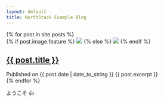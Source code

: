 ```yaml
---
layout: default
title: NorthStack Example Blog
---
```


<div class="posts">
    {% for post in site.posts %}
        <article>
            {% if post.image.feature %}
                <img src="{{ post.image.feature }}" />
            {% else %}        
                <img src="https://lorempixel.com/200/100/" />
            {% endif %}    
            <h2><a href="{{ post.url | relative_url }}">{{ post.title }}</a></h2>
            Published on {{ post.date | date_to_string }}
            {{ post.excerpt }}
        </article>
    {% endfor %}
</div>


ようこそ :+1:
